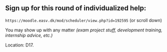 ## Sign up for this round of individualized help: 

`https://moodle.easv.dk/mod/scheduler/view.php?id=192595` (or scroll down)

You may show up with any matter *(exam project stuff, development training, internship advice, etc.)*

Location: D17.